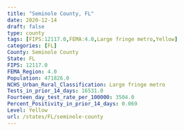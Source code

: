 ```yaml
---
title: "Seminole County, FL"
date: 2020-12-14
draft: false
type: county
tags: [FIPS:12117.0,FEMA:4.0,Large fringe metro,Yellow]
categories: [FL]
County: Seminole County
State: FL
FIPS: 12117.0
FEMA_Region: 4.0
Population: 471826.0
NCHS_Urban_Rural_Classification: Large fringe metro
Tests_in_prior_14_days: 16531.0
Fourteen_day_test_rate_per_100000: 3504.0
Percent_Positivity_in_prior_14_days: 0.069
Level: Yellow
url: /states/FL/seminole-county
---
```



